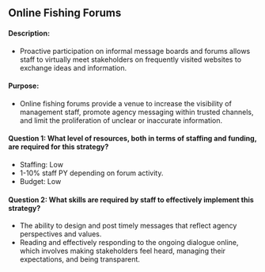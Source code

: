 ## Online Fishing Forums
#### Description: 
- Proactive participation on informal message boards and forums allows staff to virtually meet stakeholders on frequently visited websites to exchange ideas and information.

#### Purpose:
-   Online fishing forums provide a venue to increase the visibility of management staff, promote agency messaging within trusted channels, and limit the proliferation of unclear or inaccurate information.

#### Question 1: What level of resources, both in terms of staffing and funding, are required for this strategy?
-	Staffing: Low
  -	1-10% staff PY depending on forum activity.
-	Budget: Low

#### Question 2: What skills are required by staff to effectively implement this strategy?
-	The ability to design and post timely messages that reflect agency perspectives and values. 
-	Reading and effectively responding to the ongoing dialogue online, which involves making stakeholders feel heard, managing their expectations, and being transparent. 



